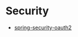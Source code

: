 # Security

- [spring-security-oauth2](./spring-security-oauth2/README.md)


<!--
XSS: Cross Site Script, 跨站脚本攻击

CSRF: Cross Site Request Forgery, 跨站请求伪造

# CORS: Cross-Origin Resource Sharing 跨域资源共享

跨域资源共享 CORS 详解
https://www.ruanyifeng.com/blog/2016/04/cors.html

CORS是一个W3C标准，全称是"跨域资源共享"（Cross-origin resource sharing）。
它允许浏览器向跨源服务器，发出XMLHttpRequest请求，从而克服了AJAX只能同源使用的限制。

CORS需要浏览器和服务器同时支持。

对于简单请求，浏览器直接发出CORS请求。具体来说，就是在头信息之中，增加一个`Origin`字段。
如果Origin指定的源，*不在许可范围内*，服务器会返回一个正常的HTTP回应。浏览器发现，这个回应的头信息没有包含Access-Control-Allow-Origin字段，就知道出错了，从而抛出一个错误，被XMLHttpRequest的onerror回调函数捕获

如果Origin指定的域名*在许可范围内*，服务器返回的响应，会多出几个头信息字段。
Access-Control-Allow-Origin: http://api.bob.com
Access-Control-Allow-Credentials: true
Access-Control-Expose-Headers: FooBar
Content-Type: text/html; charset=utf-8

# JWT: JSON Web Token

JWT ， 全写JSON Web Token, 是开放的行业标准RFC7591，用来实现*端到端安全验证*.

JWT加密JSON，保存在客户端，*不需要在服务端保存会话信息*，可以应用在*前后端分离*的用户验证上，后端对前端输入的用户信息进行*加密*产生一个*令牌字符串*， 前端再次请求时附加此字符串，后端再使用算法解密。

*密钥保存在服务端*，服务端根据密钥进行解密验证。

JSON Web Token 入门教程
https://www.ruanyifeng.com/blog/2018/07/json_web_token-tutorial.html

JWT 的三个部分依次如下。
1. Header（头部）
{
  "alg": "HS256",
  "typ": "JWT"
}
将上面的 JSON 对象使用 Base64URL 算法转成字符串
2. Payload（负载）
JWT 规定了7个官方字段，供选用。
iss (issuer)：签发人
exp (expiration time)：过期时间
sub (subject)：主题
aud (audience)：受众
nbf (Not Before)：生效时间
iat (Issued At)：签发时间
jti (JWT ID)：编号
除了官方字段，你还可以在这个部分定义私有字段，下面就是一个例子。
{
  "sub": "1234567890",
  "name": "John Doe",
  "admin": true
}
这个 JSON 对象也要使用 Base64URL 算法转成字符串

3. Signature（签名）
HMACSHA256(
  base64UrlEncode(header) + "." +
  base64UrlEncode(payload),
  secret)

算出签名以后，把 Header、Payload、Signature 三个部分拼成一个字符串，每个部分之间用"点"（.）分隔，就可以返回给用户。

Base64 有三个字符+、/和=，在 URL 里面有特殊含义，所以要被替换掉：=被省略、+替换成-，/替换成_ 。这就是 Base64URL 算法。
-->